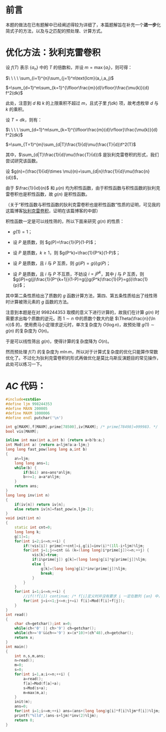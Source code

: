 # 前言

本题的做法在已有题解中已经阐述得较为详细了，本篇题解旨在补充一个**进一步**化简式子的方法，以及与之匹配的预处理、计算方式。

# 优化方法：狄利克雷卷积

设 $f(T)$ 表示 $\{a_n\}$ 中的 $T$ 的倍数和，并设 $m=\max\{a_i\}$，则可得：

$\ \ \ \ \sum_{i=1}^{n}\sum_{j=1}^n\text{lcm}(a_i,a_j)$

$=\sum_{d=1}^m\sum_{k=1}^{\lfloor\frac{m}{d}\rfloor}\frac{\mu(k)}{d} f^2(dk)$

此处，注意到 $d$ 和 $k$ 的上限乘积不超过 $m$，且式子里 $f(dk)$ 项，故考虑枚举 $d$ 与 $k$ 的乘积。

设 $T=dk$，则有：

$\ \ \ \ \sum_{d=1}^m\sum_{k=1}^{\lfloor\frac{m}{d}\rfloor}\frac{\mu(k)}{d} f^2(dk)$

$=\sum_{T=1}^{m}\sum_{d|T}\frac{1}{d}\mu(\frac{T}{d})f^2(T)$

其中，$\sum_{d|T}\frac{1}{d}\mu(\frac{T}{d})$ 是狄利克雷卷积的形式，我们尝试研究该函数。

设 $g(n)=(\frac{1}{id}\times \mu)(n)=\sum_{d|n}\frac{1}{d}\mu(\frac{n}{d})$，

由于 $\frac{1}{id}(n)$ 和 $\mu(n)$ 均为积性函数，由于积性函数与积性函数的狄利克雷卷积也是积性函数，故 $g(n)$ 是积性函数。

（关于“积性函数与积性函数的狄利克雷卷积也是积性函数”性质的证明，可见我的这篇博客[狄利克雷卷积](https://www.luogu.com.cn/blog/user37839/di-li-ke-lei-juan-ji)，证明在该篇博客的中部）

积性函数一定是可以线性筛的，所以下面来研究 $g(n)$ 的性质：

+ $g(1)=1$；

+ 设 $P$ 是质数，则 $g(P)=\frac{1}{P}(1-P)$；

+ 设 $P$ 是质数，$k\geqslant 1$，则 $g(P^k)=\frac{1}{P^k}(1-P)$；

+ 设 $P$ 是质数，且 $i$ 与 $P$ 互质，则 $g(iP)=g(i)g(P)$；

+ 设 $P$ 是质数，且 $i$ 与 $P$ 不互质，不妨设 $i=jP^k$，其中 $j$ 与 $P$ 互质，则 $g(iP)=g(j)\frac{1}{P^{k+1}}(1-P)=g(j)g(P^k)\frac{1}{P}=g(i)\frac{1}{p}$；

其中第二条性质给出了质数的 $g$ 函数计算方法，第四、第五条性质给出了线性筛时计算被筛元素的 $g$ 函数的方法。

注意到本题是在对 $998244353$ 取模的意义下进行计算的，故我们在计算 $g(n)$ 时需要求出每个质数的逆元。而 $1\sim n$ 中的质数个数大约是 $\Theta(\frac{n}{\ln n})$ 的，使用费马小定理求逆元时，单次复杂度为 $O(\log n)$，故预处理 $g(1)\sim g(n)$ 的复杂度为 $O(n)$。

于是可以线性筛出 $g(n)$，使得计算的复杂度降为 $O(n)$。

然而预处理 $f(T)$ 的复杂度为 $m\ln m$，所以对于计算式复杂度的优化只能算作常数优化了。不过化为狄利克雷卷积的形式再做优化是莫比乌斯反演题目的常见操作，此处可以练习一下。

# $AC$ 代码：

```cpp
#include<cstdio>
#define ljm 998244353
#define MAXN 200005
#define MAXM 1000006
#define endl putchar('\n')

int g[MAXM],f[MAXM],prime[78500],iv[MAXM]; /* prime[78498]=999983. */
bool vis[MAXM];

inline int max(int a,int b) {return a<b?b:a;}
int Mod(int a) {return a<ljm?a:a-ljm;}
long long fast_pow(long long a,int b)
{
	a%=ljm;
	long long ans=1;
	while(b) {
		if(b&1) ans=ans*a%ljm;
		b>>=1; a=a*a%ljm; 
	}
	return ans;
}
long long inv(int n)
{
	if(iv[n]) return iv[n];
	else return iv[n]=fast_pow(n,ljm-2);
}
void init(int n)
{
	static int cnt=0;
	long long k;
	g[1]=1;
	for(int i=2;i<=n;++i) {
		if(!vis[i]) prime[++cnt]=i,g[i]=inv(i)*(1ll-i+ljm)%ljm;
		for(int j=1;j<=cnt && (k=(long long)i*prime[j])<=n;++j) {
			vis[k]=true;
			if(i%prime[j]) g[k]=(long long)g[i]*g[prime[j]]%ljm;
			else {
				g[k]=(long long)g[i]*inv(prime[j])%ljm;
				break;
			}
		}
	}
	for(int i=1;i<=n;++i) {
		//if(!f[i]) continue; /* f[i]定义时并没有要求 i 一定在数列 {an} 中，所以这句不能写。 */
		for(int j=i<<1;j<=n;j+=i) f[i]=Mod(f[i]+f[j]);
	}
}
int read()
{
	char ch=getchar();int x=0;
	while(ch<'0' || ch>'9') ch=getchar();
	while(ch>='0'&&ch<='9') x=(x*10)+(ch^48),ch=getchar();
	return x;
}
int main()
{
	int n,s,m,ans;
	n=read();
	m=0;
	s=0;
	for(int i=1,a;i<=n;++i) {
		a=read();
		f[a]=Mod(f[a]+a);
		s=Mod(s+a);
		m=max(m,a);
	}
	init(m);
	ans=0;
	for(int i=1;i<=m;++i) ans=(ans+(long long)g[i]*f[i]%ljm*f[i])%ljm;
	printf("%lld",(ans-s+ljm)*inv(2)%ljm);
	return 0;
} 
```
